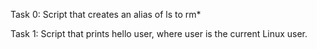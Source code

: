 Task 0: Script that creates an alias of ls to rm*

Task 1: Script that prints hello user, where user is the current Linux user.
